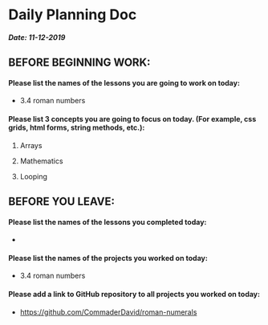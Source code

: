 # Daily Planning Doc

##### Date: 11-12-2019

## BEFORE BEGINNING WORK:


#### Please list the names of the lessons you are going to work on today:

* 3.4 roman numbers


#### Please list 3 concepts you are going to focus on today. (For example, css grids, html forms, string methods, etc.):

1. Arrays

2. Mathematics

3. Looping



## BEFORE YOU LEAVE:


#### Please list the names of the lessons you completed today:

*


#### Please list the names of the projects you worked on today:

* 3.4 roman numbers

#### Please add a link to GitHub repository to all projects you worked on today:

* https://github.com/CommaderDavid/roman-numerals
